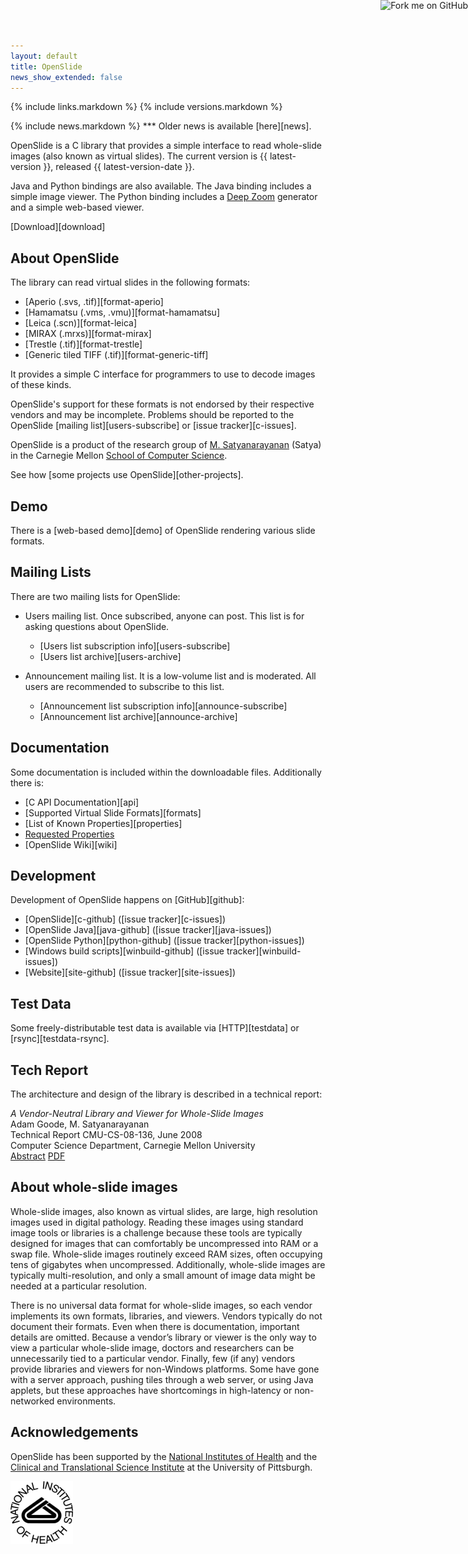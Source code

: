 ```yaml
---
layout: default
title: OpenSlide
news_show_extended: false
---
```


{% include links.markdown %}
{% include versions.markdown %}

<a href="https://github.com/openslide">
<img style="position: absolute; top: 0; right: 0; border: 0;"
src="https://s3.amazonaws.com/github/ribbons/forkme_right_green_007200.png"
alt="Fork me on GitHub">
</a>

<div markdown="1" class="newsflash">
{% include news.markdown %}
***
Older news is available [here][news].
</div>

OpenSlide is a C library that provides a simple interface to read
whole-slide images (also known as virtual slides). The current version
is {{ latest-version }}, released {{ latest-version-date }}.

Java and Python bindings are also available. The Java binding includes a
simple image viewer. The Python binding includes a [Deep Zoom][26]
generator and a simple web-based viewer.

[Download][download]

[26]: http://msdn.microsoft.com/en-us/library/cc645050%28VS.95%29.aspx

About OpenSlide
---------------

The library can read virtual slides in the following formats:

 * [Aperio (.svs, .tif)][format-aperio]
 * [Hamamatsu (.vms, .vmu)][format-hamamatsu]
 * [Leica (.scn)][format-leica]
 * [MIRAX (.mrxs)][format-mirax]
 * [Trestle (.tif)][format-trestle]
 * [Generic tiled TIFF (.tif)][format-generic-tiff]

It provides a simple C interface for programmers to use to decode
images of these kinds.

OpenSlide's support for these formats is not endorsed by their respective
vendors and may be incomplete.  Problems should be reported to the OpenSlide
[mailing list][users-subscribe] or [issue tracker][c-issues].

OpenSlide is a product of the research group of [M. Satyanarayanan][8]
(Satya) in the Carnegie Mellon [School of Computer Science][9].

[8]: http://www.cs.cmu.edu/~satya/
[9]: http://www.cs.cmu.edu/


See how [some projects use OpenSlide][other-projects].


Demo
----

There is a [web-based demo][demo] of OpenSlide rendering various slide
formats.


Mailing Lists
-------------

There are two mailing lists for OpenSlide:

 * Users mailing list. Once subscribed, anyone can post. This list is for asking questions about OpenSlide.
   * [Users list subscription info][users-subscribe]
   * [Users list archive][users-archive]

 * Announcement mailing list. It is a low-volume list and is moderated. All users are recommended to subscribe to this list.
   * [Announcement list subscription info][announce-subscribe]
   * [Announcement list archive][announce-archive]


Documentation
-------------

Some documentation is included within the downloadable files. Additionally there is:
 * [C API Documentation][api]
 * [Supported Virtual Slide Formats][formats]
 * [List of Known Properties][properties]
 * [Requested Properties][17]
 * [OpenSlide Wiki][wiki]

[17]: Requested%20Properties


Development
-----------

Development of OpenSlide happens on [GitHub][github]:

 * [OpenSlide][c-github] ([issue tracker][c-issues])
 * [OpenSlide Java][java-github] ([issue tracker][java-issues])
 * [OpenSlide Python][python-github] ([issue tracker][python-issues])
 * [Windows build scripts][winbuild-github] ([issue tracker][winbuild-issues])
 * [Website][site-github] ([issue tracker][site-issues])


Test Data
---------

Some freely-distributable test data is available via [HTTP][testdata] or
[rsync][testdata-rsync].


Tech Report
-----------

The architecture and design of the library is described in a technical report:

*A Vendor-Neutral Library and Viewer for Whole-Slide Images*  
Adam Goode, M. Satyanarayanan  
Technical Report CMU-CS-08-136, June 2008  
Computer Science Department, Carnegie Mellon University  
[Abstract][19]
[PDF][20]

[19]: http://reports-archive.adm.cs.cmu.edu/anon/2008/abstracts/08-136.html
[20]: http://reports-archive.adm.cs.cmu.edu/anon/2008/CMU-CS-08-136.pdf


About whole-slide images
------------------------

Whole-slide images, also known as virtual slides, are large, high resolution images used in digital
pathology. Reading these images using standard image tools or libraries is a challenge because
these tools are typically designed for images that can comfortably be uncompressed into RAM or
a swap file. Whole-slide images routinely exceed RAM sizes, often occupying tens of gigabytes
when uncompressed. Additionally, whole-slide images are typically multi-resolution, and only a
small amount of image data might be needed at a particular resolution.

There is no universal data format for whole-slide images, so each vendor implements its own
formats, libraries, and viewers. Vendors typically do not document their formats. Even when
there is documentation, important details are omitted. Because a vendor’s library or viewer is the
only way to view a particular whole-slide image, doctors and researchers can be unnecessarily
tied to a particular vendor. Finally, few (if any) vendors provide libraries and viewers for non-Windows platforms. Some have gone with a server approach, pushing tiles through a web server,
or using Java applets, but these approaches have shortcomings in high-latency or non-networked
environments.

Acknowledgements
----------------
OpenSlide has been supported by the [National Institutes of Health][21] and the [Clinical and Translational Science Institute][22] at the University of Pittsburgh.

[21]: http://www.nih.gov/
[22]: http://www.ctsi.pitt.edu/


[![NIH logo](images/NIH_logo.png)][21]
